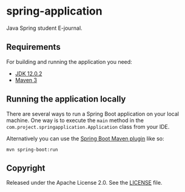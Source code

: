 # spring-application

Java Spring student E-journal.

## Requirements

For building and running the application you need:

- [JDK 12.0.2](https://www.oracle.com/cis/java/technologies/javase/jdk12-archive-downloads.html)
- [Maven 3](https://maven.apache.org)

## Running the application locally

There are several ways to run a Spring Boot application on your local machine. One way is to execute the `main` method in the `com.project.springapplication.Application` class from your IDE.

Alternatively you can use the [Spring Boot Maven plugin](https://docs.spring.io/spring-boot/docs/current/reference/html/build-tool-plugins-maven-plugin.html) like so:

```shell
mvn spring-boot:run
```


## Copyright

Released under the Apache License 2.0. See the [LICENSE](https://github.com/somerandomsymbols/spring-application/blob/master/LICENSE) file.
